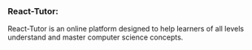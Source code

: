 ### React-Tutor:
React-Tutor is an online platform designed to help learners of all levels understand and master computer science concepts.
